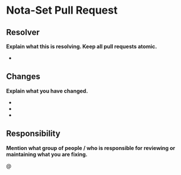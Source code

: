 # Nota-Set Pull Request
## Resolver
**Explain what this is resolving. Keep all pull requests atomic.**

-

## Changes
**Explain what you have changed.**

-
-
-

## Responsibility
**Mention what group of people / who is responsible for reviewing or maintaining what you are fixing.**

@

